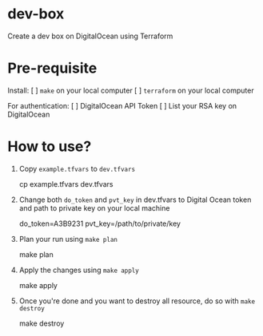 # dev-box

Create a dev box on DigitalOcean using Terraform

# Pre-requisite

Install:
[ ] `make` on your local computer
[ ] `terraform` on your local computer

For authentication:
[ ] DigitalOcean API Token
[ ] List your RSA key on DigitalOcean

# How to use?

1. Copy `example.tfvars` to `dev.tfvars`

    cp example.tfvars dev.tfvars

1. Change both `do_token` and `pvt_key` in dev.tfvars to Digital Ocean token and path to
	 private key on your local machine

	  do_token=A3B9231
	  pvt_key=/path/to/private/key

1. Plan your run using `make plan`

    make plan

1. Apply the changes using `make apply`

    make apply

1. Once you're done and you want to destroy all resource, do so with `make
	 destroy`

    make destroy
